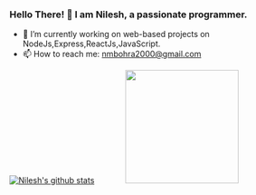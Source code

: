 ### Hello There! 👋 I am Nilesh, a passionate programmer.
- 🌱 I’m currently working on web-based projects on NodeJs,Express,ReactJs,JavaScript.
- 📫 How to reach me: nmbohra2000@gmail.com

[![Nilesh's github stats](https://github-readme-stats.vercel.app/api?username=Nike2000&show_icons=true&theme=radical)](https://github.com/anuraghazra/github-readme-stats)  &nbsp;&nbsp;&nbsp;&nbsp;&nbsp;&nbsp;&nbsp;&nbsp;&nbsp;&nbsp;&nbsp;&nbsp;  <img src="https://i2.wp.com/allhtaccess.info/wp-content/uploads/2018/03/programming.gif?fit=1281%2C716&ssl=1" data-canonical-src="https://gyazo.com/eb5c5741b6a9a16c692170a41a49c858.png" width="200" height="200" />
